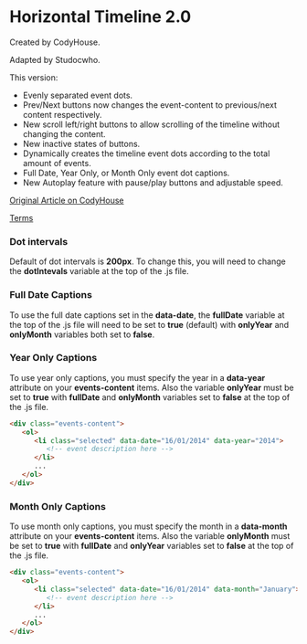 # Horizontal Timeline 2.0

Created by CodyHouse.

Adapted by Studocwho.

This version:
   - Evenly separated event dots.
   - Prev/Next buttons now changes the event-content to previous/next content respectively.
   - New scroll left/right buttons to allow scrolling of the timeline without changing the content.
   - New inactive states of buttons.
   - Dynamically creates the timeline event dots according to the total amount of events.
   - Full Date, Year Only, or Month Only event dot captions.
   - New Autoplay feature with pause/play buttons and adjustable speed.

[Original Article on CodyHouse](http://codyhouse.co/gem/horizontal-timeline/)
 
[Terms](http://codyhouse.co/terms/)


### Dot intervals
Default of dot intervals is **200px**. To change this, you will need to change the **dotIntevals** variable at the top of the .js file.

### Full Date Captions
To use the full date captions set in the **data-date**, the **fullDate** variable at the top of the .js file will need to be set to **true** (default) with **onlyYear** and **onlyMonth** variables both set to **false**.

### Year Only Captions
To use year only captions, you must specify the year in a **data-year** attribute on your **events-content** items. Also the variable **onlyYear** must be set to **true** with **fullDate** and **onlyMonth** variables set to **false** at the top of the .js file. 

```html
<div class="events-content">
   <ol>
      <li class="selected" data-date="16/01/2014" data-year="2014">
         <!-- event description here -->
      </li>
      ...
   </ol>
</div>   

```

### Month Only Captions
To use month only captions, you must specify the month in a **data-month** attribute on your **events-content** items. Also the variable **onlyMonth** must be set to **true** with **fullDate** and **onlyYear** variables set to **false** at the top of the .js file. 

```html
<div class="events-content">
   <ol>
      <li class="selected" data-date="16/01/2014" data-month="January">
         <!-- event description here -->
      </li>
      ...
   </ol>
</div>   
